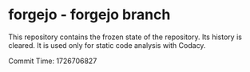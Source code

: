 # forgejo - forgejo branch

This repository contains the frozen state of the repository.
Its history is cleared. It is used only for static code
analysis with Codacy.

Commit Time: 1726706827